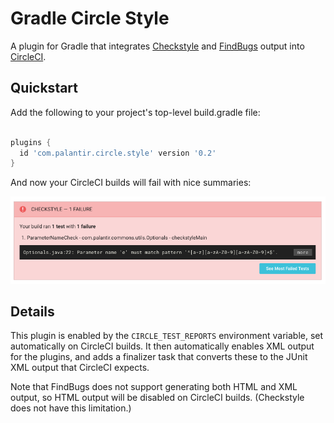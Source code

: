 Gradle Circle Style
===================

A plugin for Gradle that integrates [Checkstyle] and [FindBugs] output into [CircleCI].

[Checkstyle]: https://docs.gradle.org/current/userguide/checkstyle_plugin.html
[CircleCI]: https://circleci.com/
[FindBugs]: https://docs.gradle.org/current/userguide/findbugs_plugin.html

Quickstart
----------

Add the following to your project's top-level build.gradle file:

```gradle

plugins {
  id 'com.palantir.circle.style' version '0.2'
}
```

And now your CircleCI builds will fail with nice summaries:

![CHECKSTYLE — 1 FAILURE](images/checkstyle-circle-failure.png?raw=true "CircleCI failure image")

Details
-------

This plugin is enabled by the `CIRCLE_TEST_REPORTS` environment variable, set automatically on CircleCI builds. It then automatically enables XML output for the plugins, and adds a finalizer task that converts these to the JUnit XML output that CircleCI expects.

Note that FindBugs does not support generating both HTML and XML output, so HTML output will be disabled on CircleCI builds. (Checkstyle does not have this limitation.)
